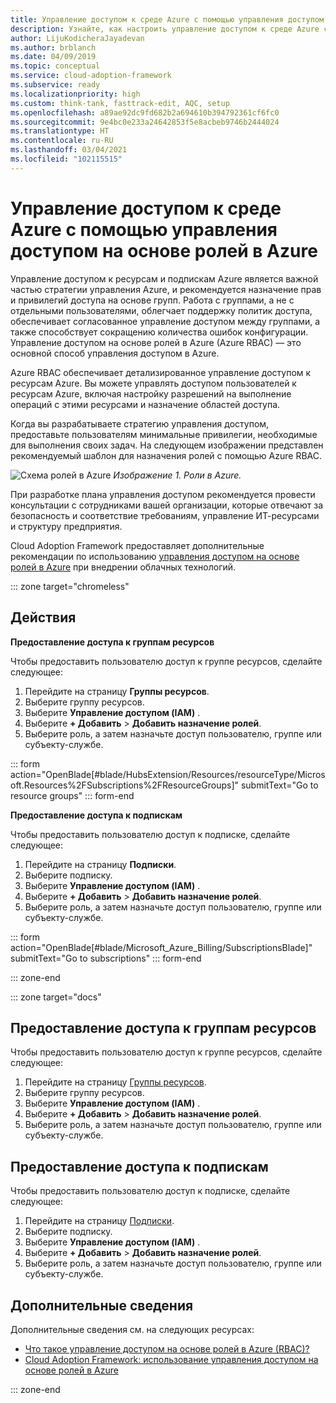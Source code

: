 ```yaml
---
title: Управление доступом к среде Azure с помощью управления доступом на основе ролей в Azure
description: Узнайте, как настроить управление доступом к среде Azure с помощью управления доступом на основе ролей в Azure.
author: LijuKodicheraJayadevan
ms.author: brblanch
ms.date: 04/09/2019
ms.topic: conceptual
ms.service: cloud-adoption-framework
ms.subservice: ready
ms.localizationpriority: high
ms.custom: think-tank, fasttrack-edit, AQC, setup
ms.openlocfilehash: a89ae92dc9fd682b2a694610b394792361cf6fc0
ms.sourcegitcommit: 9e4bc0e233a24642853f5e8acbeb9746b2444024
ms.translationtype: HT
ms.contentlocale: ru-RU
ms.lasthandoff: 03/04/2021
ms.locfileid: "102115515"
---
```

# <a name="manage-access-to-your-azure-environment-with-azure-role-based-access-control"></a>Управление доступом к среде Azure с помощью управления доступом на основе ролей в Azure

Управление доступом к ресурсам и подпискам Azure является важной частью стратегии управления Azure, и рекомендуется назначение прав и привилегий доступа на основе групп. Работа с группами, а не с отдельными пользователями, облегчает поддержку политик доступа, обеспечивает согласованное управление доступом между группами, а также способствует сокращению количества ошибок конфигурации. Управление доступом на основе ролей в Azure (Azure RBAC) — это основной способ управления доступом в Azure.

Azure RBAC обеспечивает детализированное управление доступом к ресурсам Azure. Вы можете управлять доступом пользователей к ресурсам Azure, включая настройку разрешений на выполнение операций с этими ресурсами и назначение областей доступа.

Когда вы разрабатываете стратегию управления доступом, предоставьте пользователям минимальные привилегии, необходимые для выполнения своих задач. На следующем изображении представлен рекомендуемый шаблон для назначения ролей с помощью Azure RBAC.

![Схема ролей в Azure](./media/manage-access/role-examples.png)
*Изображение 1. Роли в Azure.*

При разработке плана управления доступом рекомендуется провести консультации с сотрудниками вашей организации, которые отвечают за безопасность и соответствие требованиям, управление ИТ-ресурсами и структуру предприятия.

Cloud Adoption Framework предоставляет дополнительные рекомендации по использованию [управления доступом на основе ролей в Azure](../considerations/roles.md) при внедрении облачных технологий.

::: zone target="chromeless"

## <a name="actions"></a>Действия

**Предоставление доступа к группам ресурсов**

Чтобы предоставить пользователю доступ к группе ресурсов, сделайте следующее:

1. Перейдите на страницу **Группы ресурсов**.
1. Выберите группу ресурсов.
1. Выберите **Управление доступом (IAM)** .
1. Выберите **+ Добавить** > **Добавить назначение ролей**.
1. Выберите роль, а затем назначьте доступ пользователю, группе или субъекту-службе.

::: form action="OpenBlade[#blade/HubsExtension/Resources/resourceType/Microsoft.Resources%2FSubscriptions%2FResourceGroups]" submitText="Go to resource groups" ::: form-end

**Предоставление доступа к подпискам**

Чтобы предоставить пользователю доступ к подписке, сделайте следующее:

1. Перейдите на страницу **Подписки**.
1. Выберите подписку.
1. Выберите **Управление доступом (IAM)** .
1. Выберите **+ Добавить** > **Добавить назначение ролей**.
1. Выберите роль, а затем назначьте доступ пользователю, группе или субъекту-службе.

::: form action="OpenBlade[#blade/Microsoft_Azure_Billing/SubscriptionsBlade]" submitText="Go to subscriptions" ::: form-end

::: zone-end

::: zone target="docs"

## <a name="grant-resource-group-access"></a>Предоставление доступа к группам ресурсов

Чтобы предоставить пользователю доступ к группе ресурсов, сделайте следующее:

1. Перейдите на страницу [Группы ресурсов](https://portal.azure.com/#blade/HubsExtension/BrowseResourceGroups).
1. Выберите группу ресурсов.
1. Выберите **Управление доступом (IAM)** .
1. Выберите **+ Добавить** > **Добавить назначение ролей**.
1. Выберите роль, а затем назначьте доступ пользователю, группе или субъекту-службе.

## <a name="grant-subscription-access"></a>Предоставление доступа к подпискам

Чтобы предоставить пользователю доступ к подписке, сделайте следующее:

1. Перейдите на страницу [Подписки](https://portal.azure.com/#blade/Microsoft_Azure_Billing/SubscriptionsBlade).
1. Выберите подписку.
1. Выберите **Управление доступом (IAM)** .
1. Выберите **+ Добавить** > **Добавить назначение ролей**.
1. Выберите роль, а затем назначьте доступ пользователю, группе или субъекту-службе.

## <a name="learn-more"></a>Дополнительные сведения

Дополнительные сведения см. на следующих ресурсах:

- [Что такое управление доступом на основе ролей в Azure (RBAC)?](/azure/role-based-access-control/overview)
- [Cloud Adoption Framework: использование управления доступом на основе ролей в Azure](../considerations/roles.md)

::: zone-end
